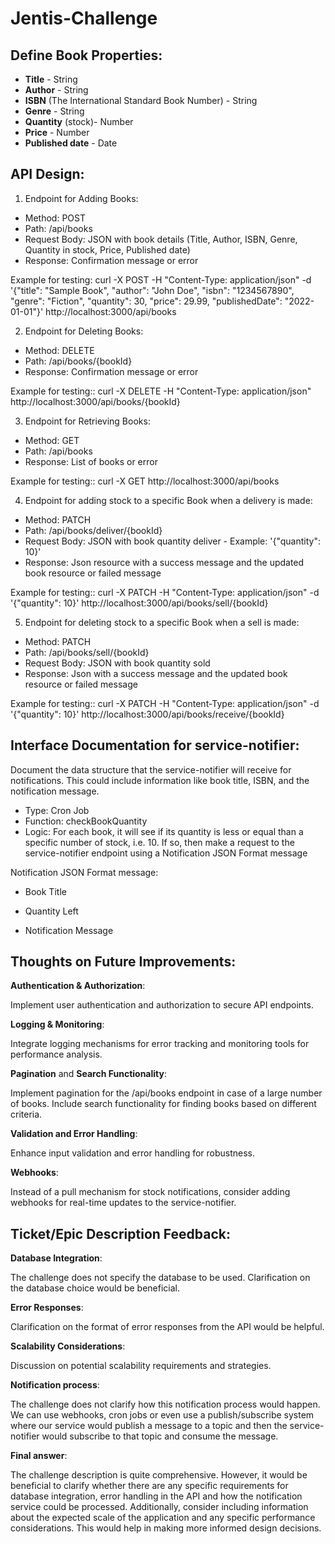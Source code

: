 # Jentis-Challenge

## Define Book Properties:

* **Title** - String
* **Author** - String
* **ISBN** (The International Standard Book Number) - String
* **Genre** - String
* **Quantity** (stock)- Number
* **Price** - Number
* **Published date** - Date



## API Design:

1. Endpoint for Adding Books:

* Method: POST
* Path: /api/books
* Request Body: JSON with book details (Title, Author, ISBN, Genre, Quantity in stock, Price, Published date)
* Response: Confirmation message or error

Example for testing: curl -X POST -H "Content-Type: application/json" -d '{"title": "Sample Book", "author": "John Doe", "isbn": "1234567890", "genre": "Fiction", "quantity": 30, "price": 29.99, "publishedDate": "2022-01-01"}' http://localhost:3000/api/books

2. Endpoint for Deleting Books:
* Method: DELETE
* Path: /api/books/{bookId}
* Response: Confirmation message or error

Example for testing:: curl -X DELETE -H "Content-Type: application/json" http://localhost:3000/api/books/{bookId}

3. Endpoint for Retrieving Books:
* Method: GET
* Path: /api/books
* Response: List of books or error

Example for testing:: curl -X GET http://localhost:3000/api/books

4. Endpoint for adding stock to a specific Book when a delivery is made:
* Method: PATCH
* Path: /api/books/deliver/{bookId}
* Request Body: JSON with book quantity deliver - Example: '{"quantity": 10}'
* Response: Json resource with a success message and the updated book resource or failed message

Example for testing:: curl -X PATCH -H "Content-Type: application/json" -d '{"quantity": 10}'  http://localhost:3000/api/books/sell/{bookId}

5. Endpoint for deleting stock to a specific Book when a sell is made:
* Method: PATCH
* Path: /api/books/sell/{bookId}
* Request Body: JSON with book quantity sold
* Response: Json with a success message and the updated book resource or failed message

Example for testing:: curl -X PATCH -H "Content-Type: application/json" -d '{"quantity": 10}'  http://localhost:3000/api/books/receive/{bookId}



## Interface Documentation for service-notifier:
Document the data structure that the service-notifier will receive for notifications. This could include information like book title, ISBN, and the notification message.
* Type: Cron Job
* Function: checkBookQuantity
* Logic: For each book, it will see if its quantity is less or equal than a specific number of stock, i.e. 10. If so, then make a request to the service-notifier
endpoint using a Notification JSON Format message

Notification JSON Format message:
- Book Title

- Quantity Left

- Notification Message



## Thoughts on Future Improvements:

**Authentication & Authorization**:

Implement user authentication and authorization to secure API endpoints.

**Logging & Monitoring**:

Integrate logging mechanisms for error tracking and monitoring tools for performance analysis.

**Pagination** and **Search Functionality**:

Implement pagination for the /api/books endpoint in case of a large number of books. Include search functionality for finding books based on different criteria.

**Validation and Error Handling**:

Enhance input validation and error handling for robustness.

**Webhooks**:

Instead of a pull mechanism for stock notifications, consider adding webhooks for real-time updates to the service-notifier.



## Ticket/Epic Description Feedback:

**Database Integration**:

The challenge does not specify the database to be used. Clarification on the database choice would be beneficial.

**Error Responses**:

Clarification on the format of error responses from the API would be helpful.

**Scalability Considerations**:

Discussion on potential scalability requirements and strategies.

**Notification process**:

The challenge does not clarify how this notification process would happen. We can use webhooks, cron jobs or even use a publish/subscribe system where our service would
publish a message to a topic and then the service-notifier would subscribe to that topic and consume the message.

**Final answer**:

The challenge description is quite comprehensive. However, it would be beneficial to clarify whether there are any specific requirements for database integration, 
error handling in the API and how the notification service could be processed. 
Additionally, consider including information about the expected scale of the application and any specific performance considerations. This would help in making 
more informed design decisions.


